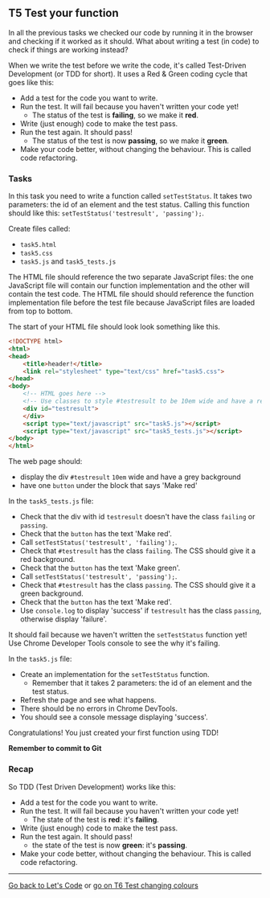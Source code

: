 ## T5 Test your function

In all the previous tasks we checked our code by running it in the browser and checking if it worked as it should. What about writing a test (in code) to check if things are working instead?

When we write the test before we write the code, it's called Test-Driven Development (or TDD for short). It uses a Red & Green coding cycle that goes like this:

* Add a test for the code you want to write.
* Run the test. It will fail because you haven't written your code yet!
	* The status of the test is **failing**, so we make it **red**.
* Write (just enough) code to make the test pass.
* Run the test again. It should pass!
	* The status of the test is now **passing**, so we make it **green**.
* Make your code better, without changing the behaviour. This is called code refactoring.

### Tasks

In this task you need to write a function called `setTestStatus`. It takes two parameters: the id of an element and the test status. Calling this function should like this: `setTestStatus('testresult', 'passing');`.

Create files called:

* `task5.html`
* `task5.css`
* `task5.js` and `task5_tests.js`

The HTML file should reference the two separate JavaScript files: the one JavaScript file will contain our function implementation and the other will contain the test code. The HTML file should should reference the function implementation file before the test file because JavaScript files are loaded from top to bottom.

The start of your HTML file should look look something like this.

```html
<!DOCTYPE html>
<html>
<head>
	<title>header!</title>
	<link rel="stylesheet" type="text/css" href="task5.css">
</head>
<body>
	<!-- HTML goes here -->
	<!-- Use classes to style #testresult to be 10em wide and have a red background -->
	<div id="testresult">
	</div>
	<script type="text/javascript" src="task5.js"></script>
	<script type="text/javascript" src="task5_tests.js"></script>
</body>
</html>
```

The web page should:

* display the div `#testresult` `10em` wide and have a grey background
* have one `button` under the block that says 'Make red'


In the `task5_tests.js` file:

* Check that the div with id `testresult` doesn't have the class `failing` or `passing`.
* Check that the `button` has the text 'Make red'.
* Call `setTestStatus('testresult', 'failing');`.
* Check that `#testresult` has the class `failing`. The CSS should give it a red background.
* Check that the `button` has the text 'Make green'.
* Call `setTestStatus('testresult', 'passing');`.
* Check that `#testresult` has the class `passing`. The CSS should give it a green background.
* Check that the `button` has the text 'Make red'.
* Use `console.log` to display 'success' if `testresult` has the class `passing`, otherwise display 'failure'.

It should fail because we haven't written the `setTestStatus` function yet! Use Chrome Developer Tools console to see the why it's failing.

In the `task5.js` file:

* Create an implementation for the `setTestStatus` function.
    * Remember that it takes 2 parameters: the id of an element and the test status.
* Refresh the page and see what happens.
* There should be no errors in Chrome DevTools.
* You should see a console message displaying 'success'.

Congratulations! You just created your first function using TDD!

**Remember to commit to Git**

### Recap

So TDD (Test Driven Development) works like this:

* Add a test for the code you want to write.
* Run the test. It will fail because you haven't written your code yet!
	* The state of the test is **red**: it's **failing**.
* Write (just enough) code to make the test pass.
* Run the test again. It should pass!
	* the state of the test is now **green**: it's **passing**.
* Make your code better, without changing the behaviour. This is called code refactoring.

---

[Go back to Let's Code](lets_code.md) or [go on T6 Test changing colours](t6-test-changing-colours.md)
